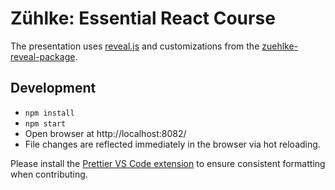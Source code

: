 # Zühlke: Essential React Course

The presentation uses [reveal.js](https://revealjs.com/) and customizations from the [zuehlke-reveal-package](https://github.com/Zuehlke/zuehlke-reveal-package).

## Development

- `npm install`
- `npm start`
- Open browser at http://localhost:8082/
- File changes are reflected immediately in the browser via hot reloading.

Please install the [Prettier VS Code extension](https://marketplace.visualstudio.com/items?itemName=esbenp.prettier-vscode) to ensure consistent formatting when contributing.